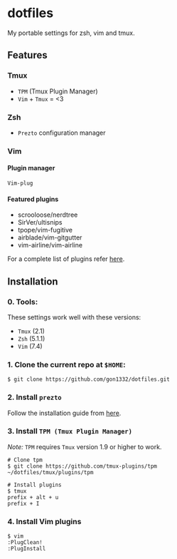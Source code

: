 # dotfiles
My portable settings for zsh, vim and tmux.

## Features
### Tmux
  * `TPM` (Tmux Plugin Manager)
  * `Vim` + `Tmux` = <3

### Zsh
  * `Prezto` configuration manager

### Vim
#### Plugin manager
`Vim-plug`

#### Featured plugins
  * scrooloose/nerdtree
  * SirVer/ultisnips
  * tpope/vim-fugitive
  * airblade/vim-gitgutter
  * vim-airline/vim-airline

For a complete list of plugins refer [here](https://github.com/gon1332/dotfiles/blob/master/vim/config/init.vimrc).

## Installation
### 0. Tools:
These settings work well with these versions:
  * `Tmux` (2.1)
  * `Zsh` (5.1.1)
  * `Vim` (7.4)

### 1. Clone the current repo at `$HOME`:
~~~
$ git clone https://github.com/gon1332/dotfiles.git
~~~

### 2. Install `prezto`
Follow the installation guide from [here](https://github.com/sorin-ionescu/prezto).

### 3. Install `TPM (Tmux Plugin Manager)`
*Note:* `TPM` requires `Tmux` version 1.9 or higher to work.
~~~
# Clone tpm
$ git clone https://github.com/tmux-plugins/tpm ~/dotfiles/tmux/plugins/tpm

# Install plugins
$ tmux
prefix + alt + u
prefix + I
~~~

### 4. Install Vim plugins
~~~
$ vim
:PlugClean!
:PlugInstall
~~~
